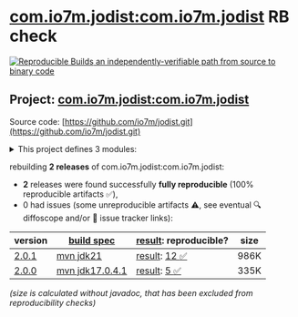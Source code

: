 [com.io7m.jodist:com.io7m.jodist](https://central.sonatype.com/artifact/com.io7m.jodist/com.io7m.jodist/versions) RB check
=======

[![Reproducible Builds](https://reproducible-builds.org/images/logos/rb.svg) an independently-verifiable path from source to binary code](https://reproducible-builds.org/)

## Project: [com.io7m.jodist:com.io7m.jodist](https://central.sonatype.com/artifact/com.io7m.jodist/com.io7m.jodist/versions)

Source code: [https://github.com/io7m/jodist.git](https://github.com/io7m/jodist.git)

<details><summary>This project defines 3 modules:</summary>

* [com.io7m.jodist:com.io7m.jodist](https://central.sonatype.com/artifact/com.io7m.jodist/com.io7m.jodist/2.0.1)
* [com.io7m.jodist:com.io7m.jodist.core](https://central.sonatype.com/artifact/com.io7m.jodist/com.io7m.jodist.core/2.0.1)
* [com.io7m.jodist:com.io7m.jodist.tests](https://central.sonatype.com/artifact/com.io7m.jodist/com.io7m.jodist.tests/2.0.1)
</details>

rebuilding **2 releases** of com.io7m.jodist:com.io7m.jodist:
- **2** releases were found successfully **fully reproducible** (100% reproducible artifacts :white_check_mark:),
- 0 had issues (some unreproducible artifacts :warning:, see eventual :mag: diffoscope and/or :memo: issue tracker links):

| version | [build spec](/BUILDSPEC.md) | [result](https://reproducible-builds.org/docs/jvm/): reproducible? | size |
| -- | --------- | ------ | -- |
| [2.0.1](https://central.sonatype.com/artifact/com.io7m.jodist/com.io7m.jodist/2.0.1/pom) | [mvn jdk21](com.io7m.jodist-2.0.1.buildspec) | [result](com.io7m.jodist-2.0.1.buildinfo): [12 :white_check_mark: ](com.io7m.jodist-2.0.1.buildcompare) | 986K |
| [2.0.0](https://central.sonatype.com/artifact/com.io7m.jodist/com.io7m.jodist/2.0.0/pom) | [mvn jdk17.0.4.1](com.io7m.jodist-2.0.0.buildspec) | [result](com.io7m.jodist-2.0.0.buildinfo): [5 :white_check_mark: ](com.io7m.jodist-2.0.0.buildcompare) | 335K |

<i>(size is calculated without javadoc, that has been excluded from reproducibility checks)</i>

